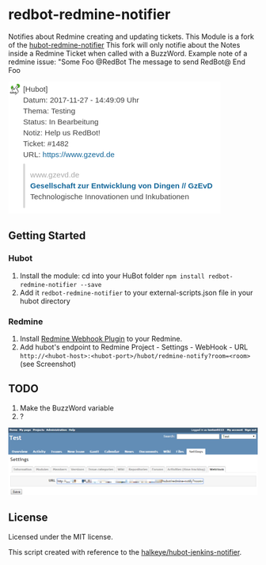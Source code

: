 # redbot-redmine-notifier

Notifies about Redmine creating and updating tickets.
This Module is a fork of the [hubot-redmine-notifier](https://www.npmjs.com/package/hubot-redmine-notifier)
This fork will only notifie about the Notes inside a Redmine Ticket when called with a BuzzWord.
Example note of a redmine issue: "Some Foo @RedBot The message to send RedBot@ End Foo


![notification to chat screenshot](notification-screenshot.png)

## Getting Started

### Hubot
1. Install the module: cd into your HuBot folder `npm install redbot-redmine-notifier --save`
2. Add it `redbot-redmine-notifier` to your external-scripts.json file in your hubot directory

### Redmine
1. Install [Redmine Webhook Plugin](https://github.com/suer/redmine_webhook) to your Redmine.
2. Add hubot's endpoint to Redmine Project - Settings - WebHook - URL `http://<hubot-host>:<hubot-port>/hubot/redmine-notify?room=<room>` (see Screenshot)

## TODO
1. Make the BuzzWord variable
2. ?

![webhook settings of redmine screenshot](redmine-webhook-settings-screenshot.png)

## License
Licensed under the MIT license.

This script created with reference to the [halkeye/hubot-jenkins-notifier](https://github.com/halkeye/hubot-jenkins-notifier).
